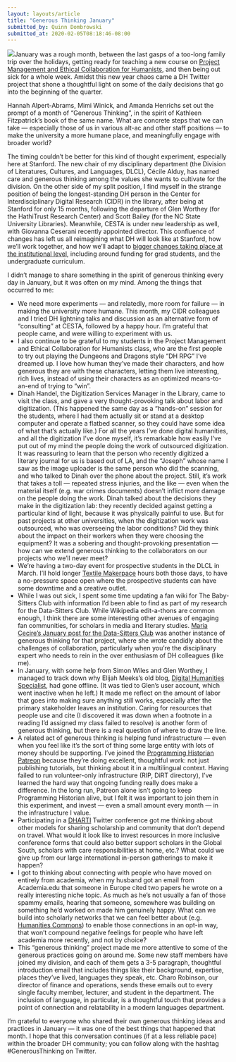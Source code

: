 ```yaml
---
layout: layouts/article
title: "Generous Thinking January"
submitted_by: Quinn Dombrowski
submitted_at: 2020-02-05T08:18:46-08:00
---
```


![](https://digitalhumanities.stanford.edu/sites/g/files/sbiybj8071/f/styles/large/public/32678220085_c4c16c80a6_k.jpg?itok=UR_AWzeb)January was a rough month, between the last gasps of a too-long family trip over the holidays, getting ready for teaching a new course on [Project Management and Ethical Collaboration for Humanists](https://github.com/quinnanya/dlcl205), and then being out sick for a whole week. Amidst this new year chaos came a DH Twitter project that shone a thoughtful light on some of the daily decisions that go into the beginning of the quarter.


Hannah Alpert-Abrams, Mimi Winick, and Amanda Henrichs set out the prompt of a month of “Generous Thinking”, in the spirit of Kathleen Fitzpatrick’s book of the same name. What are concrete steps that we can take — especially those of us in various alt-ac and other staff positions — to make the university a more humane place, and meaningfully engage with broader world?


The timing couldn’t be better for this kind of thought experiment, especially here at Stanford. The new chair of my disciplinary department (the Division of Literatures, Cultures, and Languages, DLCL), Cécile Alduy, has named care and generous thinking among the values she wants to cultivate for the division. On the other side of my split position, I find myself in the strange position of being the longest-standing DH person in the Center for Interdisciplinary Digital Research (CIDR) in the library, after being at Stanford for only 15 months, following the departure of Glen Worthey (for the HathiTrust Research Center) and Scott Bailey (for the NC State University Libraries). Meanwhile, CESTA is under new leadership as well, with Giovanna Ceserani recently appointed director. This confluence of changes has left us all reimagining what DH will look like at Stanford, how we’ll work together, and how we’ll adapt to [bigger changes taking place at the institutional level](https://ourvision.stanford.edu/), including around funding for grad students, and the undergraduate curriculum.


I didn’t manage to share something in the spirit of generous thinking every day in January, but it was often on my mind. Among the things that occurred to me:


* We need more experiments — and relatedly, more room for failure — in making the university more humane. This month, my CIDR colleagues and I tried DH lightning talks and discussion as an alternative form of “consulting” at CESTA, followed by a happy hour. I’m grateful that people came, and were willing to experiment with us.
* I also continue to be grateful to my students in the Project Management and Ethical Collaboration for Humanists class, who are the first people to try out playing the Dungeons and Dragons style “DH RPG” I’ve dreamed up. I love how human they’ve made their characters, and how generous they are with these characters, letting them live interesting, rich lives, instead of using their characters as an optimized means-to-an-end of trying to “win”.
* Dinah Handel, the Digitization Services Manager in the Library, came to visit the class, and gave a very thought-provoking talk about labor and digitization. (This happened the same day as a “hands-on” session for the students, where I had them actually sit or stand at a desktop computer and operate a flatbed scanner, so they could have some idea of what that’s actually like.) For all the years I’ve done digital humanities, and all the digitization I’ve done myself, it’s remarkable how easily I’ve put out of my mind the people doing the work of outsourced digitization. It was reassuring to learn that the person who recently digitized a literary journal for us is based out of LA, and the “Joseph” whose name I saw as the image uploader is the same person who did the scanning, and who talked to Dinah over the phone about the project. Still, it’s work that takes a toll — repeated stress injuries, and the like — even when the material itself (e.g. war crimes documents) doesn’t inflict more damage on the people doing the work. Dinah talked about the decisions they make in the digitization lab: they recently decided against getting a particular kind of light, because it was physically painful to use. But for past projects at other universities, when the digitization work was outsourced, who was overseeing the labor conditions? Did they think about the impact on their workers when they were choosing the equipment? It was a sobering and thought-provoking presentation — how can we extend generous thinking to the collaborators on our projects who we’ll never meet?
* We’re having a two-day event for prospective students in the DLCL in March. I’ll hold longer [Textile Makerpace](https://textilemakerspace.sites.stanford.edu/) hours both those days, to have a no-pressure space open where the prospective students can have some downtime and a creative outlet.
* While I was out sick, I spent some time updating a fan wiki for The Baby-Sitters Club with information I’d been able to find as part of my research for the Data-Sitters Club. While Wikipedia edit-a-thons are common enough, I think there are some interesting other avenues of engaging fan communities, for scholars in media and literary studies. [Maria Cecire’s January post for the Data-Sitters Club](https://datasittersclub.github.io/site/dsc3) was another instance of generous thinking for that project, where she wrote candidly about the challenges of collaboration, particularly when you’re the disciplinary expert who needs to rein in the over enthusiasm of DH colleagues (like me).
* In January, with some help from Simon Wiles and Glen Worthey, I managed to track down why Elijah Meeks’s old blog, [Digital Humanities Specialist](http://dhs.stanford.edu/), had gone offline. (It was tied to Glen’s user account, which went inactive when he left.) It made me reflect on the amount of labor that goes into making sure anything still works, especially after the primary stakeholder leaves an institution. Caring for resources that people use and cite (I discovered it was down when a footnote in a reading I’d assigned my class failed to resolve) is another form of generous thinking, but there is a real question of where to draw the line.
* A related act of generous thinking is helping fund infrastructure — even when you feel like it’s the sort of thing some large entity with lots of money should be supporting. I’ve joined the [Programming Historian Patreon](https://www.patreon.com/theprogramminghistorian) because they’re doing excellent, thoughtful work: not just publishing tutorials, but thinking about it in a multilingual context. Having failed to run volunteer-only infrastructure (RIP, DiRT directory), I’ve learned the hard way that ongoing funding really does make a difference. In the long run, Patreon alone isn’t going to keep Programming Historian alive, but I felt it was important to join them in this experiment, and invest — even a small amount every month — in the infrastructure I value.
* Participating in a [DHARTI](https://dhaindia.wordpress.com/) Twitter conference got me thinking about other models for sharing scholarship and community that don’t depend on travel. What would it look like to invest resources in more inclusive conference forms that could also better support scholars in the Global South, scholars with care responsibilities at home, etc.? What could we give up from our large international in-person gatherings to make it happen?
* I got to thinking about connecting with people who have moved on entirely from academia, when my husband got an email from Academia.edu that someone in Europe cited two papers he wrote on a really interesting niche topic. As much as he’s not usually a fan of those spammy emails, hearing that someone, somewhere was building on something he’d worked on made him genuinely happy. What can we build into scholarly networks that we can feel better about (e.g. [Humanities Commons](https://hcommons.org/)) to enable those connections in an opt-in way, that won’t compound negative feelings for people who have left academia more recently, and not by choice?
* This “generous thinking” project made me more attentive to some of the generous practices going on around me. Some new staff members have joined my division, and each of them gets a 3-5 paragraph, thoughtful introduction email that includes things like their background, expertise, places they’ve lived, languages they speak, etc. Charo Robinson, our director of finance and operations, sends these emails out to every single faculty member, lecturer, and student in the department. The inclusion of language, in particular, is a thoughtful touch that provides a point of connection and relatability in a modern languages department.

I’m grateful to everyone who shared their own generous thinking ideas and practices in January — it was one of the best things that happened that month. I hope that this conversation continues (if at a less reliable pace) within the broader DH community; you can follow along with the hashtag #GenerousThinking on Twitter. 


 